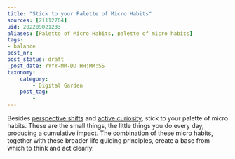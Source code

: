 ```yaml
---
title: "Stick to your Palette of Micro Habits"
sources: [21112704]
uid: 202209021233
aliases: [Palette of Micro Habits, palette of micro habits]
tags:
- balance
post_nr:
post_status: draft
_post_date: YYYY-MM-DD HH:MM:SS
taxonomy:
    category:
        - Digital Garden
    post_tag:
        -
---
```


Besides [perspective shifts](perspective-shifts.md) and [active curiosity](active-curiosity.md), stick to your palette of micro habits. These are the small things, the little things you do every day, producing a cumulative impact. The combination of these micro habits, together with these broader life guiding principles, create a base from which to think and act clearly.
